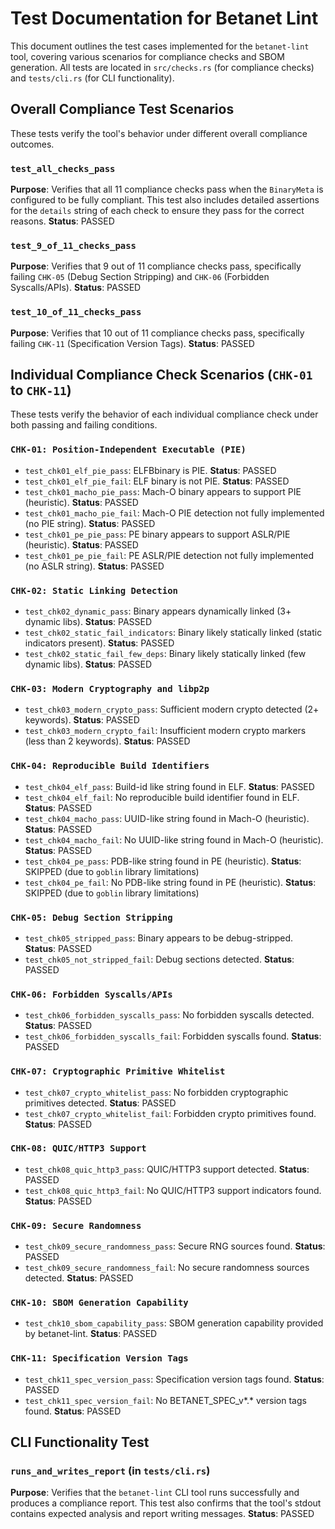 # Test Documentation for Betanet Lint

This document outlines the test cases implemented for the `betanet-lint` tool, covering various scenarios for compliance checks and SBOM generation. All tests are located in `src/checks.rs` (for compliance checks) and `tests/cli.rs` (for CLI functionality).

## Overall Compliance Test Scenarios

These tests verify the tool's behavior under different overall compliance outcomes.

### `test_all_checks_pass`
**Purpose**: Verifies that all 11 compliance checks pass when the `BinaryMeta` is configured to be fully compliant. This test also includes detailed assertions for the `details` string of each check to ensure they pass for the correct reasons.
**Status**: PASSED

### `test_9_of_11_checks_pass`
**Purpose**: Verifies that 9 out of 11 compliance checks pass, specifically failing `CHK-05` (Debug Section Stripping) and `CHK-06` (Forbidden Syscalls/APIs).
**Status**: PASSED

### `test_10_of_11_checks_pass`
**Purpose**: Verifies that 10 out of 11 compliance checks pass, specifically failing `CHK-11` (Specification Version Tags).
**Status**: PASSED

## Individual Compliance Check Scenarios (`CHK-01` to `CHK-11`)

These tests verify the behavior of each individual compliance check under both passing and failing conditions.

### `CHK-01: Position-Independent Executable (PIE)`
*   `test_chk01_elf_pie_pass`: ELFBbinary is PIE. **Status**: PASSED
*   `test_chk01_elf_pie_fail`: ELF binary is not PIE. **Status**: PASSED
*   `test_chk01_macho_pie_pass`: Mach-O binary appears to support PIE (heuristic). **Status**: PASSED
*   `test_chk01_macho_pie_fail`: Mach-O PIE detection not fully implemented (no PIE string). **Status**: PASSED
*   `test_chk01_pe_pie_pass`: PE binary appears to support ASLR/PIE (heuristic). **Status**: PASSED
*   `test_chk01_pe_pie_fail`: PE ASLR/PIE detection not fully implemented (no ASLR string). **Status**: PASSED

### `CHK-02: Static Linking Detection`
*   `test_chk02_dynamic_pass`: Binary appears dynamically linked (3+ dynamic libs). **Status**: PASSED
*   `test_chk02_static_fail_indicators`: Binary likely statically linked (static indicators present). **Status**: PASSED
*   `test_chk02_static_fail_few_deps`: Binary likely statically linked (few dynamic libs). **Status**: PASSED

### `CHK-03: Modern Cryptography and libp2p`
*   `test_chk03_modern_crypto_pass`: Sufficient modern crypto detected (2+ keywords). **Status**: PASSED
*   `test_chk03_modern_crypto_fail`: Insufficient modern crypto markers (less than 2 keywords). **Status**: PASSED

### `CHK-04: Reproducible Build Identifiers`
*   `test_chk04_elf_pass`: Build-id like string found in ELF. **Status**: PASSED
*   `test_chk04_elf_fail`: No reproducible build identifier found in ELF. **Status**: PASSED
*   `test_chk04_macho_pass`: UUID-like string found in Mach-O (heuristic). **Status**: PASSED
*   `test_chk04_macho_fail`: No UUID-like string found in Mach-O (heuristic). **Status**: PASSED
*   `test_chk04_pe_pass`: PDB-like string found in PE (heuristic). **Status**: SKIPPED (due to `goblin` library limitations)
*   `test_chk04_pe_fail`: No PDB-like string found in PE (heuristic). **Status**: SKIPPED (due to `goblin` library limitations)

### `CHK-05: Debug Section Stripping`
*   `test_chk05_stripped_pass`: Binary appears to be debug-stripped. **Status**: PASSED
*   `test_chk05_not_stripped_fail`: Debug sections detected. **Status**: PASSED

### `CHK-06: Forbidden Syscalls/APIs`
*   `test_chk06_forbidden_syscalls_pass`: No forbidden syscalls detected. **Status**: PASSED
*   `test_chk06_forbidden_syscalls_fail`: Forbidden syscalls found. **Status**: PASSED

### `CHK-07: Cryptographic Primitive Whitelist`
*   `test_chk07_crypto_whitelist_pass`: No forbidden cryptographic primitives detected. **Status**: PASSED
*   `test_chk07_crypto_whitelist_fail`: Forbidden crypto primitives found. **Status**: PASSED

### `CHK-08: QUIC/HTTP3 Support`
*   `test_chk08_quic_http3_pass`: QUIC/HTTP3 support detected. **Status**: PASSED
*   `test_chk08_quic_http3_fail`: No QUIC/HTTP3 support indicators found. **Status**: PASSED

### `CHK-09: Secure Randomness`
*   `test_chk09_secure_randomness_pass`: Secure RNG sources found. **Status**: PASSED
*   `test_chk09_secure_randomness_fail`: No secure randomness sources detected. **Status**: PASSED

### `CHK-10: SBOM Generation Capability`
*   `test_chk10_sbom_capability_pass`: SBOM generation capability provided by betanet-lint. **Status**: PASSED

### `CHK-11: Specification Version Tags`
*   `test_chk11_spec_version_pass`: Specification version tags found. **Status**: PASSED
*   `test_chk11_spec_version_fail`: No BETANET_SPEC_v*.* version tags found. **Status**: PASSED

## CLI Functionality Test

### `runs_and_writes_report` (in `tests/cli.rs`)
**Purpose**: Verifies that the `betanet-lint` CLI tool runs successfully and produces a compliance report. This test also confirms that the tool's stdout contains expected analysis and report writing messages.
**Status**: PASSED